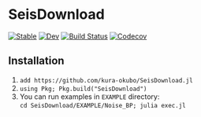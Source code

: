 # SeisDownload

[![Stable](https://img.shields.io/badge/docs-stable-blue.svg)](https://kura-okubo.github.io/SeisDownload.jl/stable)
[![Dev](https://img.shields.io/badge/docs-dev-blue.svg)](https://kura-okubo.github.io/SeisDownload.jl/dev)
[![Build Status](https://travis-ci.com/kura-okubo/SeisDownload.jl.svg?branch=master)](https://travis-ci.com/kura-okubo/SeisDownload.jl)
[![Codecov](https://codecov.io/gh/kura-okubo/SeisDownload.jl/branch/master/graph/badge.svg)](https://codecov.io/gh/kura-okubo/SeisDownload.jl)

## Installation

1. `add https://github.com/kura-okubo/SeisDownload.jl`
2. `using Pkg; Pkg.build("SeisDownload")`
3. You can run examples in `EXAMPLE` directory: <br>
`cd SeisDownload/EXAMPLE/Noise_BP; julia exec.jl`
